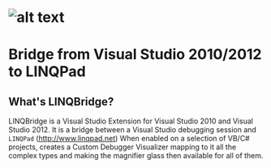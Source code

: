![alt text][logo]
==========

Bridge from Visual Studio 2010/2012 to LINQPad
==============================================

What's LINQBridge?
-----------------

LINQBridge is a Visual Studio Extension for Visual Studio 2010 and Visual Studio 2012.
It is a bridge between a Visual Studio debugging session and `LINQPad` (http://www.linqpad.net)
When enabled on a selection of VB/C# projects, creates a Custom Debugger Visualizer 
mapping to it all the complex types and making the magnifier glass then 
available for all of them. 



[logo]: https://raw.github.com/nbasakuragi/LINQBridge/master/VSExtension/Resources/LINQBridgeLogo.png "LINQBridge"

